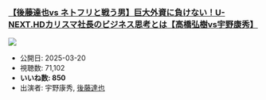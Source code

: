 ### [【後藤達也vs ネトフリと戦う男】巨大外資に負けない！U-NEXT.HDカリスマ社長のビジネス思考とは【高橋弘樹vs宇野康秀】](https://www.youtube.com/watch?v=XOZukE5vBPQ)
[![](https://img.youtube.com/vi/XOZukE5vBPQ/hqdefault.jpg)](https://www.youtube.com/watch?v=XOZukE5vBPQ)
-   公開日: 2025-03-20
-   視聴数: 71,102
-   **いいね数: 850**
-   出演者: 宇野康秀, [後藤達也](/rehacq_fan/people/後藤達也 "wikilink")

